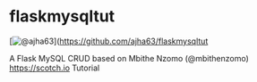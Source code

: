 # flaskmysqltut

[![@ajha63](https://upload.wikimedia.org/wikipedia/commons/6/61/DevelopByAjha63.png)](https://github.com/ajha63/flaskmysqltut

A Flask MySQL CRUD based on Mbithe Nzomo (@mbithenzomo) https://scotch.io Tutorial
